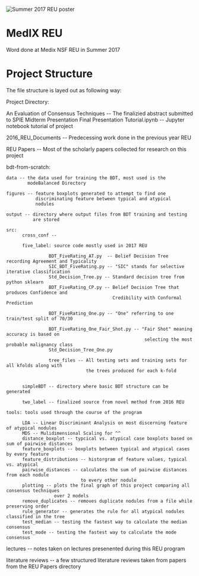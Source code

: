 ![Summer 2017 REU poster](https://github.com/jakesauter/REU/blob/master/Summer_2017_poster.jpg)

# MedIX REU
Word done at Medix NSF REU in Summer 2017

# Project Structure

The file structure is layed out as following way:

Project Directory:

An Evaluation of Consensus Techniques  -- The finalizied abstract submitted to SPIE
Midterm Presentation
Final Presentation
Tutorial.ipynb -- Jupyter notebook tutorial of project

2016_REU_Documents -- Predecessing work done in the previous year REU

REU Papers -- Most of the scholarly papers collected for research on
              this project

bdt-from-scratch:

    data -- the data used for training the BDT, most used is the
            modeBalanced Directory

    figures -- feature boxplots generated to attempt to find one
               discriminating feature between typical and atypical  
               nodules

    output -- directory where output files from BDT training and testing
              are stored

    src:
          cross_conf --

          five_label: source code mostly used in 2017 REU

                    BDT_FiveRating_AT.py  -- Belief Decision Tree recording Agreement and Typicality 
                    SIC_BDT_FiveRating.py -- "SIC" stands for selective iterative classification
                    Std_Decision_Tree.py -- Standard decision tree from python sklearn
                    BDT_FiveRating_CP.py -- Belief Decision Tree that produces Confidence and 
                                            Credibility with Conformal Prediction

                    BDT_FiveRating_One.py -- "One" referring to one train/test split of 70/30

                    BDT_FiveRating_One_Fair_Shot.py -- "Fair Shot" meaning accuracy is based on 
                                                        selecting the most probable malignancy class
                    Std_Decision_Tree_One.py

                    tree_files -- All testing sets and training sets for all kfolds along with 
                                  the trees produced for each k-fold


          simpleBDT -- directory where basic BDT structure can be generated

          two_label -- finalized source from novel method from 2016 REU

    tools: tools used through the course of the program

          LDA -- Linear Discriminant Analysis on most discerning feature of atypical nodules
          MDS -- Mulidimensional Scaling for ^^
          distance_boxplot -- typcical vs. atypical case boxplots based on sum of pairwise distances
          feature_boxplots -- boxplots between typical and atypical cases by every feature
          feature_distributions -- historgram of feature values, typical vs. atypical
          pairwise_distances -- calculates the sum of pairwise distances from each nodule
                                to every other nodule
          plotting -- plots the final graph of this project comparing all consensus techniques 
                      over 2 models
          remove_duplicates -- removes duplicate nodules from a file while preserving order
          rule_generator -- generates the rule for all atypical nodules classified in the tree
          test_median -- testing the fastest way to calculate the median consensus
          test_mode -- testing the fastest way to calculate the mode consensus
          

lectures -- notes taken on lectures presenented during this REU program

literature reviews -- a few structured literature reviews taken from
                      papers from the REU Papers directory
